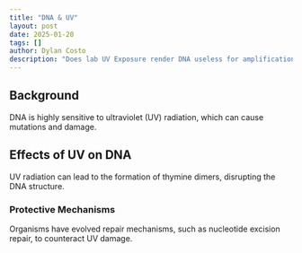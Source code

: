 ```yaml
---
title: "DNA & UV"
layout: post
date: 2025-01-20
tags: []
author: Dylan Costo
description: "Does lab UV Exposure render DNA useless for amplification? We test varying amounts of UV exposure on unprotected purified DNA."
---
```


## Background

DNA is highly sensitive to ultraviolet (UV) radiation, which can cause mutations and damage.

## Effects of UV on DNA

UV radiation can lead to the formation of thymine dimers, disrupting the DNA structure.

### Protective Mechanisms

Organisms have evolved repair mechanisms, such as nucleotide excision repair, to counteract UV damage.
